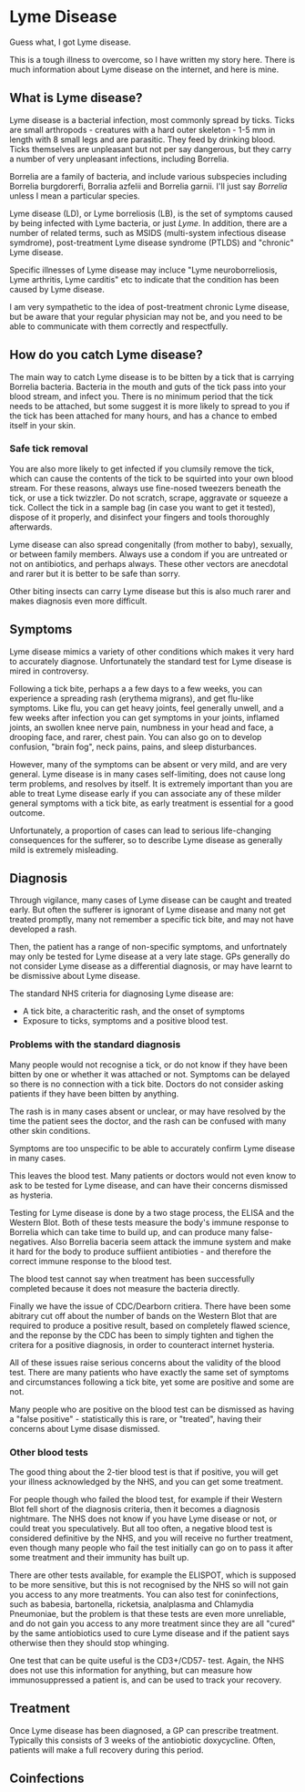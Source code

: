 # Lyme Disease

Guess what, I got Lyme disease.

This is a tough illness to overcome, so I have written my story here. There is much information about
Lyme disease on the internet, and here is mine.

## What is Lyme disease?

Lyme disease is a bacterial infection, most commonly spread by ticks. Ticks are small arthropods - creatures with a hard outer skeleton - 1-5 mm in length with 8 small legs and are parasitic. They feed by drinking blood. Ticks themselves are unpleasant but not per say dangerous, but they carry a number of very unpleasant infections, including Borrelia.

Borrelia are a family of bacteria, and include various subspecies including Borrelia burgdorerfi, Borralia azfelii and Borrelia garnii. I'll just say _Borrelia_ unless I mean a particular species.

Lyme disease (LD), or Lyme borreliosis (LB), is the set of symptoms caused by being infected with Lyme bacteria, or just _Lyme_. In addition, there are a number of related terms, such as MSIDS (multi-system infectious disease symdrome), post-treatment Lyme disease syndrome (PTLDS) and "chronic" Lyme disease.

Specific illnesses of Lyme disease may incluce "Lyme neuroborreliosis, Lyme arthritis, Lyme carditis" etc to indicate that the condition has been caused by Lyme disease.

I am very sympathetic to the idea of post-treatment chronic Lyme disease, but be aware that your regular physician may not be, and you need to be able to communicate with them correctly and respectfully.

## How do you catch Lyme disease?

The main way to catch Lyme disease is to be bitten by a tick that is carrying Borrelia bacteria. Bacteria in the mouth and guts of the tick pass into your blood stream, and infect you. There is no minimum period that the tick needs to be attached, but some suggest it is more likely to spread to you if the tick has been attached for many hours, and has a chance to embed itself in your skin. 

### Safe tick removal
You are also more likely to get infected if you clumsily remove the tick, which can cause the contents of the tick to be squirted into your own blood stream. For these reasons, always use fine-nosed tweezers beneath the tick, or use a tick twizzler. Do not scratch, scrape, aggravate or squeeze a tick. Collect the tick in a sample bag (in case you want to get it tested), dispose of it properly, and disinfect your fingers and tools thoroughly afterwards.

Lyme disease can also spread congenitally (from mother to baby), sexually, or between family members. Always use a condom if you are untreated or not on antibiotics, and perhaps always. These other vectors are anecdotal and rarer but it is better to be safe than sorry.

Other biting insects can carry Lyme disease but this is also much rarer and makes diagnosis even more difficult.

## Symptoms

Lyme disease mimics a variety of other conditions which makes it very hard to accurately diagnose. Unfortunately the standard test for Lyme disease is mired in controversy.

Following a tick bite, perhaps a a few days to a few weeks, you can experience a spreading rash (erythema migrans), and get flu-like symptoms. Like flu, you can get heavy joints, feel generally unwell, and a few weeks after infection you can get symptoms in your joints, inflamed joints, an swollen knee nerve pain, numbness in your head and face, a drooping face, and rarer, chest pain. You can also go on to develop confusion, "brain fog", neck pains, pains, and sleep disturbances.

However, many of the symptoms can be absent or very mild, and are very general. Lyme disease is in many cases self-limiting, does not cause long term problems, and resolves by itself. It is extremely important than you are able to treat Lyme disease early if you can associate any of these milder general symptoms with a tick bite, as early treatment is essential for a good outcome.

Unfortunately, a proportion of cases can lead to serious life-changing consequences for the sufferer, so to describe Lyme disease as generally mild is extremely misleading.

## Diagnosis

Through vigilance, many cases of Lyme disease can be caught and treated early. But often the sufferer is ignorant of Lyme disease and many not get treated promptly, many not remember a specific tick bite, and may not have developed a rash.

Then, the patient has a range of non-specific symptoms, and unfortnately may only be tested for Lyme disease at a very late stage. GPs generally do not consider Lyme disease as a differential diagnosis, or may have learnt to be dismissive about Lyme disease. 

The standard NHS criteria for diagnosing Lyme disease are:

- A tick bite, a characteritic rash, and the onset of symptoms
- Exposure to ticks, symptoms and a positive blood test.

### Problems with the standard diagnosis

Many people would not recognise a tick, or do not know if they have been bitten by one or whether it was attached or not. Symptoms can be delayed so there is no connection with a tick bite. Doctors do not consider asking patients if they have been bitten by anything.

The rash is in many cases absent or unclear, or may have resolved by the time the patient sees the doctor, and the rash can be confused with many other skin conditions.

Symptoms are too unspecific to be able to accurately confirm Lyme disease in many cases.

This leaves the blood test. Many patients or doctors would not even know to ask to be tested for Lyme disease, and can have their concerns dismissed as hysteria.

Testing for Lyme disease is done by a two stage process, the ELISA and the Western Blot. Both of these tests measure the body's immune response to Borrelia which can take time to build up, and can produce many false-negatives. Also Borrelia baceria seem attack the immune system and make it hard for the body to produce suffiient antibioties - and therefore the correct immune response to the blood test.

The blood test cannot say when treatment has been successfully completed because it does not measure the bacteria directly.

Finally we have the issue of CDC/Dearborn critiera. There have been some abitrary cut off about the number of bands on the Western Blot that are required to produce a positive result, based on completely flawed science, and the reponse by the CDC has been to simply tighten and tighen the critera for a positive diagnosis, in order to counteract internet hysteria.

All of these issues raise serious concerns about the validity of the blood test. There are many patients who have exactly the same set of symptoms and circumstances following a tick bite, yet some are positive and some are not.

Many people who are positive on the blood test can be dismissed as having a "false positive" - statistically this is rare, or "treated", having their concerns about Lyme disase dismissed.

### Other blood tests

The good thing about the 2-tier blood test is that if positive, you will get your illness acknowledged by the NHS, and you can get some treatment.

For people though who failed the blood test, for example if their Western Blot fell short of the diagnosis criteria, then it becomes a diagnosis nightmare. The NHS does not know if you have Lyme disease or not, or could treat you speculatively. But all too often, a negative blood test is considered definitive by the NHS, and you will receive no further treatment, even though many people who fail the test initially can go on to pass it after some treatment and their immunity has built up.

There are other tests available, for example the ELISPOT, which is supposed to be more sensitive, but this is not recognised by the NHS so will not gain you access to any more treatments. You can also test for coninfections, such as babesia, bartonella, ricketsia, analplasma and Chlamydia Pneumoniae, but the problem is that these tests are even more unreliable, and do not gain you access to any more treatment since they are all "cured" by the same antiobiotics used to cure Lyme disease and if the patient says otherwise then they should stop whinging.

One test that can be quite useful is the CD3+/CD57- test. Again, the NHS does not use this information for anything, but can measure how immunosuppressed a patient is, and can be used to track your recovery.

## Treatment

Once Lyme disease has been diagnosed, a GP can prescribe treatment. Typically this consists of 3 weeks of the antiobiotic doxycycline. Often, patients will make a full recovery during this period.

## Coinfections






